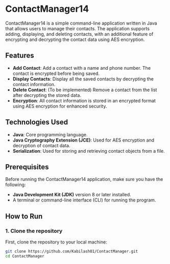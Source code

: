 # ContactManager14

ContactManager14 is a simple command-line application written in Java that allows users to manage their contacts. The application supports adding, displaying, and deleting contacts, with an additional feature of encrypting and decrypting the contact data using AES encryption.

## Features

- **Add Contact**: Add a contact with a name and phone number. The contact is encrypted before being saved.
- **Display Contacts**: Display all the saved contacts by decrypting the contact information.
- **Delete Contact**: (To be implemented) Remove a contact from the list after decrypting the stored data.
- **Encryption**: All contact information is stored in an encrypted format using AES encryption for enhanced security.

## Technologies Used

- **Java**: Core programming language.
- **Java Cryptography Extension (JCE)**: Used for AES encryption and decryption of contact data.
- **Serialization**: Used for storing and retrieving contact objects from a file.

## Prerequisites

Before running the ContactManager14 application, make sure you have the following:

- **Java Development Kit (JDK)** version 8 or later installed.
- A terminal or command-line interface (CLI) for running the program.

## How to Run

### 1. Clone the repository

First, clone the repository to your local machine:

```bash
git clone https://github.com/Kabilash01/ContactManager.git
cd ContactManager
